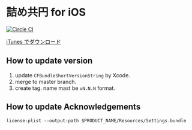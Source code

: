 # 詰め共円 for iOS

[![Circle CI](https://circleci.com/gh/noboru-i/kyouen-ios.svg?style=svg)](https://circleci.com/gh/noboru-i/kyouen-ios)

[iTunes でダウンロード](https://itunes.apple.com/jp/app/jieme-gong-yuan/id792426923?mt=8)

## How to update version

1. update `CFBundleShortVersionString` by Xcode.
2. merge to master branch.
3. create tag. name mast be `vN.N.N` format.

## How to update Acknowledgements

```
license-plist --output-path $PRODUCT_NAME/Resources/Settings.bundle
```
